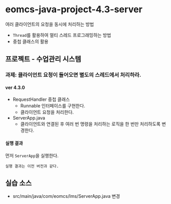 # eomcs-java-project-4.3-server

여러 클라이언트의 요청을 동시에 처리하는 방법

- `Thread`를 활용하여 멀티 스레드 프로그래밍하는 방법
- 중첩 클래스의 활용

## 프로젝트 - 수업관리 시스템  

### 과제: 클라이언트 요청이 들어오면 별도의 스레드에서 처리하라.

#### ver 4.3.0

- RequestHandler 중첩 클래스 
    - Runnable 인터페이스를 구현한다.
    - 클라이언트 요청을 처리한다.
- ServerApp.java
    - 클라이언트와 연결된 후 여러 번 명령을 처리하는 로직을 한 번만 처리하도록 변경한다.

#### 실행 결과

먼저 `ServerApp`을 실행한다.
```
실행 결과는 이전 버전과 같다.
```

## 실습 소스

- src/main/java/com/eomcs/lms/ServerApp.java 변경